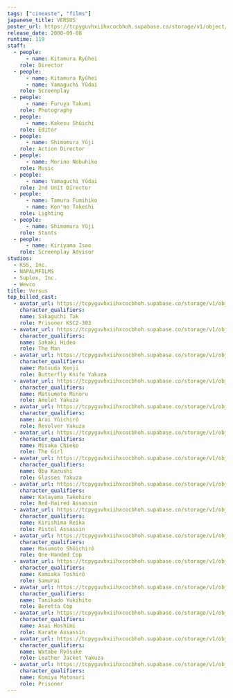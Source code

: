 ```yaml
---
tags: ["cineaste", "films"]
japanese_title: VERSUS
poster_url: https://tcpyguvhxiihxcocbhoh.supabase.co/storage/v1/object/public/godzilla-cineaste-public/content/films/versus-2000/posters/versus-2000.jpg
release_date: 2000-09-08
runtime: 119
staff:
  - people:
      - name: Kitamura Ryûhei
    role: Director
  - people:
      - name: Kitamura Ryûhei
      - name: Yamaguchi Yûdai
    role: Screenplay
  - people:
      - name: Furuya Takumi
    role: Photography
  - people:
      - name: Kakesu Shûichi
    role: Editor
  - people:
      - name: Shimomura Yûji
    role: Action Director
  - people:
      - name: Morino Nobuhiko
    role: Music
  - people:
      - name: Yamaguchi Yûdai
    role: 2nd Unit Director
  - people:
      - name: Tamura Fumihiko
      - name: Kon'no Takeshi
    role: Lighting
  - people:
      - name: Shimomura Yûji
    role: Stunts
  - people:
      - name: Kiriyama Isao
    role: Screenplay Advisor
studios:
  - KSS, Inc.
  - NAPALMFILMS
  - Suplex, Inc.
  - Wevco
title: Versus
top_billed_cast:
  - avatar_url: https://tcpyguvhxiihxcocbhoh.supabase.co/storage/v1/object/public/godzilla-cineaste-public/content/films/versus-2000/cast-avatars/tak-sakaguchi-0.jpg
    character_qualifiers:
    name: Sakaguchi Tak
    role: Prisoner KSC2-303
  - avatar_url: https://tcpyguvhxiihxcocbhoh.supabase.co/storage/v1/object/public/godzilla-cineaste-public/content/films/versus-2000/cast-avatars/hideo-sakaki-0.jpg
    character_qualifiers:
    name: Sakaki Hideo
    role: The Man
  - avatar_url: https://tcpyguvhxiihxcocbhoh.supabase.co/storage/v1/object/public/godzilla-cineaste-public/content/films/versus-2000/cast-avatars/kenji-matsuda-0.jpg
    character_qualifiers:
    name: Matsuda Kenji
    role: Butterfly Knife Yakuza
  - avatar_url: https://tcpyguvhxiihxcocbhoh.supabase.co/storage/v1/object/public/godzilla-cineaste-public/content/films/versus-2000/cast-avatars/minoru-matsumoto-0.jpg
    character_qualifiers:
    name: Matsumoto Minoru
    role: Amulet Yakuza
  - avatar_url: https://tcpyguvhxiihxcocbhoh.supabase.co/storage/v1/object/public/godzilla-cineaste-public/content/films/versus-2000/cast-avatars/yuichiro-arai-0.jpg
    character_qualifiers:
    name: Arai Yûichirô
    role: Revolver Yakuza
  - avatar_url: https://tcpyguvhxiihxcocbhoh.supabase.co/storage/v1/object/public/godzilla-cineaste-public/content/films/versus-2000/cast-avatars/chieko-misaka-0.jpg
    character_qualifiers:
    name: Misaka Chieko
    role: The Girl
  - avatar_url: https://tcpyguvhxiihxcocbhoh.supabase.co/storage/v1/object/public/godzilla-cineaste-public/content/films/versus-2000/cast-avatars/kazuhito-oba-0.jpg
    character_qualifiers:
    name: Ôba Kazushi
    role: Glasses Yakuza
  - avatar_url: https://tcpyguvhxiihxcocbhoh.supabase.co/storage/v1/object/public/godzilla-cineaste-public/content/films/versus-2000/cast-avatars/takehiro-katayama-0.jpg
    character_qualifiers:
    name: Katayama Takehiro
    role: Red-Haired Assassin
  - avatar_url: https://tcpyguvhxiihxcocbhoh.supabase.co/storage/v1/object/public/godzilla-cineaste-public/content/films/versus-2000/cast-avatars/ayumi-yoshihara-0.jpg
    character_qualifiers:
    name: Kirishima Reika
    role: Pistol Assassin
  - avatar_url: https://tcpyguvhxiihxcocbhoh.supabase.co/storage/v1/object/public/godzilla-cineaste-public/content/films/versus-2000/cast-avatars/shoichiro-masumoto-0.jpg
    character_qualifiers:
    name: Masumoto Shôichirô
    role: One-Handed Cop
  - avatar_url: https://tcpyguvhxiihxcocbhoh.supabase.co/storage/v1/object/public/godzilla-cineaste-public/content/films/versus-2000/cast-avatars/toshiro-kamiaka-0.jpg
    character_qualifiers:
    name: Kamiaka Toshirô
    role: Samurai
  - avatar_url: https://tcpyguvhxiihxcocbhoh.supabase.co/storage/v1/object/public/godzilla-cineaste-public/content/films/versus-2000/cast-avatars/yukihito-tanikado-0.jpg
    character_qualifiers:
    name: Tanikado Yukihito
    role: Beretta Cop
  - avatar_url: https://tcpyguvhxiihxcocbhoh.supabase.co/storage/v1/object/public/godzilla-cineaste-public/content/films/versus-2000/cast-avatars/hoshimi-asai-0.jpg
    character_qualifiers:
    name: Asai Hoshimi
    role: Karate Assassin
  - avatar_url: https://tcpyguvhxiihxcocbhoh.supabase.co/storage/v1/object/public/godzilla-cineaste-public/content/films/versus-2000/cast-avatars/ryosuke-watabe-0.jpg
    character_qualifiers:
    name: Watabe Ryôsuke
    role: Leather Jacket Yakuza
  - avatar_url: https://tcpyguvhxiihxcocbhoh.supabase.co/storage/v1/object/public/godzilla-cineaste-public/content/films/versus-2000/cast-avatars/motonari-komiya-0.jpg
    character_qualifiers:
    name: Komiya Motonari
    role: Prisoner
---
```

